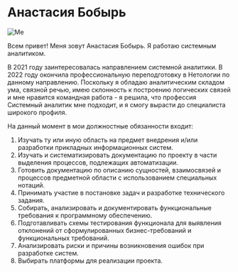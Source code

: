 # Анастасия Бобырь

![Me](https://i.postimg.cc/4x4y2xDw/DSCF5344-2.jpg)

Всем привет! Меня зовут Анастасия Бобырь. Я работаю системным аналитиком.

В 2021 году заинтересовалась направлением системной аналитики. В 2022 году окончила профессиональную переподготовку в Нетологии по данному направлению. Поскольку я обладаю аналитическим складом ума, связной речью, имею склонность к построению логических связей и мне нравится командная работа - я решила, что профессия Системный аналитик мне подходит, и я смогу вырасти до специалиста широкого профиля.

На данный момент в мои должностные обязанности входит:

1. Изучать ту или иную область на предмет внедрения и/или разработки прикладных информационных систем.
2. Изучать и систематизировать документацию по проекту в части выделения процессов, подлежащих автоматизации.
3. Готовить документацию по описанию сущностей, взаимосвязей и процессов предметной области с использованием специальных нотаций.
4. Принимать участие в постановке задач и разработке технического задания.
5. Собирать, анализировать и документировать функциональные требования к программному обеспечению.
6. Подготавливать схемы тестирования функционала для выявления отклонений от сформулированных бизнес-требований и функциональных требований.
7. Анализировать риски и причины возникновения ошибок при разработке систем.
8. Выбирать платформы для реализации проекта.